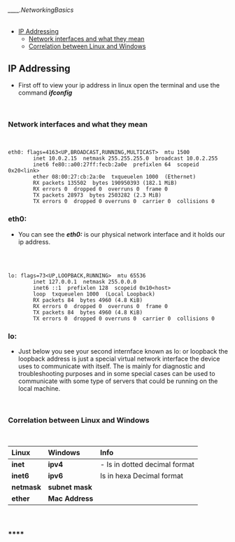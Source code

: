 ###### ____.NetworkingBasics

<!-- Table of contents -->

- [IP Addressing](#ip-addressing)
  - [Network interfaces and what they mean](#network-interfaces-and-what-they-mean)
  - [Correlation between Linux and Windows](#correlation-between-linux-and-windows)


## **IP Addressing**
* First off to view your ip address in linux open the terminal and use the command **_ifconfig_**

<br>

### **Network interfaces and what they mean**

<br>

```
eth0: flags=4163<UP,BROADCAST,RUNNING,MULTICAST>  mtu 1500
        inet 10.0.2.15  netmask 255.255.255.0  broadcast 10.0.2.255
        inet6 fe80::a00:27ff:fecb:2a0e  prefixlen 64  scopeid 0x20<link>
        ether 08:00:27:cb:2a:0e  txqueuelen 1000  (Ethernet)
        RX packets 135502  bytes 190950393 (182.1 MiB)
        RX errors 0  dropped 0  overruns 0  frame 0
        TX packets 28973  bytes 2503282 (2.3 MiB)
        TX errors 0  dropped 0 overruns 0  carrier 0  collisions 0
```

### **eth0:**
* You can see the **_eth0:_** is our physical network interface and it holds our ip address.

<br>
<br>

```
lo: flags=73<UP,LOOPBACK,RUNNING>  mtu 65536
        inet 127.0.0.1  netmask 255.0.0.0
        inet6 ::1  prefixlen 128  scopeid 0x10<host>
        loop  txqueuelen 1000  (Local Loopback)
        RX packets 84  bytes 4960 (4.8 KiB)
        RX errors 0  dropped 0  overruns 0  frame 0
        TX packets 84  bytes 4960 (4.8 KiB)
        TX errors 0  dropped 0 overruns 0  carrier 0  collisions 0
```

### **lo:**
* Just below you see your second internface known as lo: or loopback the loopback address is just a special virtual network interface the device uses to communicate with itself. The is mainly for diagnostic and troubleshooting purposes and in some special cases can be used to communicate with some type of servers that could be running on the local machine.

<br>

### **Correlation between Linux and Windows**

<br>

|Linux|Windows|Info|
|:--|:--|:--|
|**inet**|**ipv4**| - Is in dotted decimal format|
|**inet6**|**ipv6**|Is in hexa Decimal format|
|**netmask**|**subnet mask**||
|**ether**|**Mac Address**||

<br>

### ****
